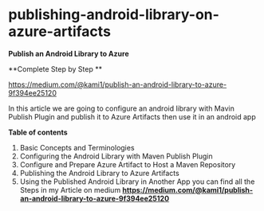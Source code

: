 # publishing-android-library-on-azure-artifacts
**Publish an Android Library to Azure**

**Complete Step by Step **

https://medium.com/@kami1/publish-an-android-library-to-azure-9f394ee25120

In this article we are going to configure an android library with Mavin Publish Plugin and publish it to Azure Artifacts then use it in an android app

**Table of contents**
1. Basic Concepts and Terminologies
2. Configuring the Android Library with Maven Publish Plugin
3. Configure and Prepare Azure Artifact to Host a Maven Repository
4. Publishing the Android Library to Azure Artifacts
5. Using the Published Android Library in Another App
you can find all the Steps in my Article on medium 
**https://medium.com/@kami1/publish-an-android-library-to-azure-9f394ee25120**

